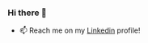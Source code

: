 ### Hi there 👋

- 📫 Reach me on my [Linkedin](https://www.linkedin.com/in/nicolas-tavares/) profile!
